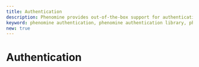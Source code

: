 ```yaml
---
title: Authentication
description: Phenomine provides out-of-the-box support for authentication. In this guide, you'll learn how to use the authentication library to authenticate users.
keyword: phenomine authentication, phenomine authentication library, phenomine authentication handling, phenomine authentication management
new: true
---
```


# Authentication
